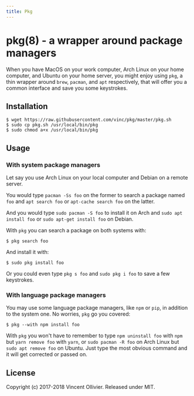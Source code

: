```yaml
---
title: Pkg
---
```

# pkg(8) - a wrapper around package managers

When you have MacOS on your work computer, Arch Linux on your home computer,
and Ubuntu on your home server, you might enjoy using `pkg`, a thin wrapper
around `brew`, `pacman`, and `apt` respectively, that will offer you a common
interface and save you some keystrokes.


## Installation

    $ wget https://raw.githubusercontent.com/vinc/pkg/master/pkg.sh
    $ sudo cp pkg.sh /usr/local/bin/pkg
    $ sudo chmod a+x /usr/local/bin/pkg


## Usage

### With system package managers

Let say you use Arch Linux on your local computer and Debian on a remote
server.

You would type `pacman -Ss foo` on the former to search a package named `foo` 
and `apt search foo` or `apt-cache search foo` on the latter.

And you would type `sudo pacman -S foo` to install it on Arch and
`sudo apt install foo` or `sudo apt-get install foo` on Debian.

With `pkg` you can search a package on both systems with:

    $ pkg search foo

And install it with:

    $ sudo pkg install foo

Or you could even type `pkg s foo` and `sudo pkg i foo` to save a few
keystrokes.

### With language package managers

You may use some language package managers, like `npm` or `pip`, in addition
to the system one. No worries, `pkg` go you covered:

    $ pkg --with npm install foo

With `pkg` you won't have to remember to type `npm uninstall foo` with `npm`
but `yarn remove foo` with `yarn`, or `sudo pacman -R foo` on Arch Linux but
`sudo apt remove foo` on Ubuntu. Just type the most obvious command and it
will get corrected or passed on.


License
-------

Copyright (c) 2017-2018 Vincent Ollivier. Released under MIT.
